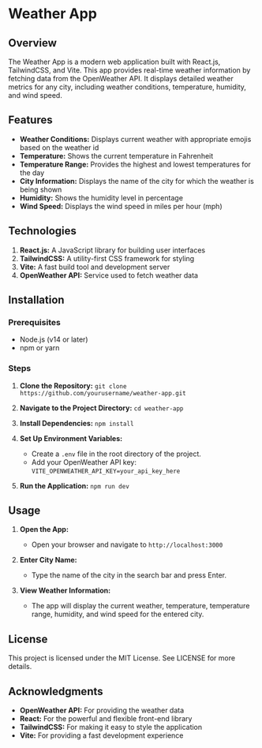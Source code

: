 # Weather App

## Overview

The Weather App is a modern web application built with React.js, TailwindCSS, and Vite. This app provides real-time weather information by fetching data from the OpenWeather API. It displays detailed weather metrics for any city, including weather conditions, temperature, humidity, and wind speed.

## Features

- **Weather Conditions:** Displays current weather with appropriate emojis based on the weather id
- **Temperature:** Shows the current temperature in Fahrenheit
- **Temperature Range:** Provides the highest and lowest temperatures for the day
- **City Information:** Displays the name of the city for which the weather is being shown
- **Humidity:** Shows the humidity level in percentage
- **Wind Speed:** Displays the wind speed in miles per hour (mph)

## Technologies

1. **React.js:** A JavaScript library for building user interfaces
2. **TailwindCSS:** A utility-first CSS framework for styling
3. **Vite:** A fast build tool and development server
4. **OpenWeather API:** Service used to fetch weather data

## Installation

### Prerequisites

- Node.js (v14 or later)
- npm or yarn

### Steps

1. **Clone the Repository:**
   `git clone https://github.com/yourusername/weather-app.git`

2. **Navigate to the Project Directory:**
   `cd weather-app`

3. **Install Dependencies:**
   `npm install`

4. **Set Up Environment Variables:**

   - Create a `.env` file in the root directory of the project.
   - Add your OpenWeather API key:
     `VITE_OPENWEATHER_API_KEY=your_api_key_here`

5. **Run the Application:**
   `npm run dev`

## Usage

1. **Open the App:**
   - Open your browser and navigate to `http://localhost:3000`
2. **Enter City Name:**

   - Type the name of the city in the search bar and press Enter.

3. **View Weather Information:**
   - The app will display the current weather, temperature, temperature range, humidity, and wind speed for the entered city.

## License

This project is licensed under the MIT License. See LICENSE for more details.

## Acknowledgments

- **OpenWeather API:** For providing the weather data
- **React:** For the powerful and flexible front-end library
- **TailwindCSS:** For making it easy to style the application
- **Vite:** For providing a fast development experience
